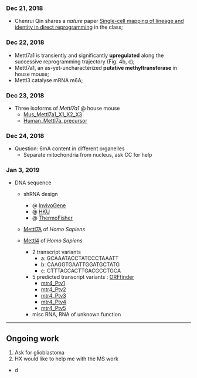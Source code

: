 ### Dec 21, 2018
* Chenrui Qin shares a *nature* paper [Single-cell mapping of lineage and identity in direct reprogramming](https://www.nature.com/articles/s41586-018-0744-4) in the class;

### Dec 22, 2018
* Mettl7a1 is transiently and significantly **upregulated** along the successive reprogramming trajectory (Fig. 4b, c);
* Mettl7a1, an as-yet-uncharacterized **putative methyltransferase** in house mouse;
* Mettl3 catalyse mRNA m6A;

### Dec 23, 2018
* Three isoforms of _Mettl7a1_ @ house mouse
  * [Mus_Mettl7a1_X1_X2_X3](https://github.com/ZihuaLiu666/6mA/blob/master/Mus_Mettl7a1_X1_X2_X3.fasta)
  * [Human_Mettl7a_precursor](https://github.com/ZihuaLiu666/6mA/blob/master/Human_Mettl7a_precursor.fasta)

### Dec 24, 2018

* Question: 6mA content in different organelles
  * Separate mitochondria from nucleus, ask CC for help

### Jan 3, 2019
* DNA sequence
  * shRNA design
    * @ [InvivoGene](https://www.invivogen.com/sirnawizard/design.php)
    * @ [HKU](https://i.cs.hku.hk/~sirna/software/sirna.php)
    * @ [ThermoFisher](https://www.thermofisher.com/cn/zh/home/life-science/rnai/synthetic-rnai-analysis/ambion-silencer-select-sirnas/silencer-select-sirna.html)
  * [Mettl7A](https://www.ncbi.nlm.nih.gov/nuccore/1519244361) of _Homo Sapiens_
    
  * [Mettl4](https://www.ncbi.nlm.nih.gov/nuccore/1519241700) of _Homo Sapiens_
    * 2 transcript variants
        * a: GCAAATACCTATCCCTAAATT
        * b: CAAGGTGAATTGGATGCTATG
        * c: CTTTACCACTTGACGCCTGCA
    * 5 predicted transcript variants : [ORFfinder](https://www.ncbi.nlm.nih.gov/orffinder/)
      * [mtr4_Ptv1]()
      * [mtr4_Ptv2]()
      * [mtr4_Ptv3]()
      * [mtr4_Ptv4]()
      * [mtr4_Ptv5]()
    * misc RNA, RNA of unknown function

---

## Ongoing work
1. Ask for glioblastoma 
2. HX would like to help me with the MS work
  * d
